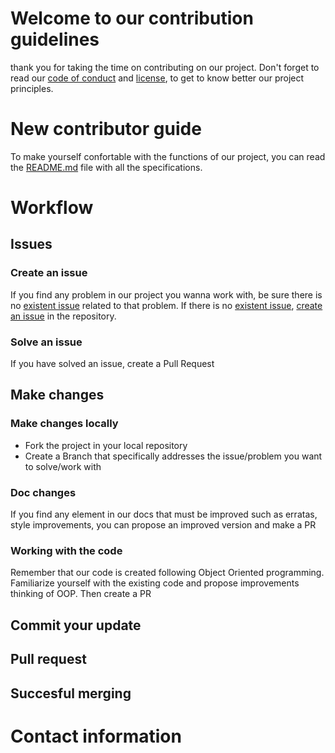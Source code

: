 # Welcome to our contribution guidelines 

thank you for taking the time on contributing on our project. Don't forget to read our [code of conduct](conduct.md) and [license](LICENSE.md), to get to know better our project principles. 

# New contributor guide

To make yourself confortable with the functions of our project, you can read the [README.md](README.md) file with all the specifications.


# Workflow

## Issues

### Create an issue

If you find any problem in our project you wanna work with, be sure there is no [existent issue](https://gitup.uni-potsdam.de/kar/global_inflation_analyser/-/issues?sort=created_date&state=opened) related to that problem. If there is no [existent issue](https://gitup.uni-potsdam.de/kar/global_inflation_analyser/-/issues?sort=created_date&state=opened), [create an issue](https://gitup.uni-potsdam.de/kar/global_inflation_analyser/-/issues/new) in the repository. 

### Solve an issue

If you have solved an issue, create a Pull Request

## Make changes

### Make changes locally

- Fork the project in your local repository
- Create a Branch that specifically addresses the issue/problem you want to solve/work with


### Doc changes

If you find any element in our docs that must be improved such as erratas, style improvements, you can propose an improved version and make a PR

### Working with the code

Remember that our code is created following Object Oriented programming. Familiarize yourself with the existing code and propose improvements thinking of OOP. Then create a PR

## Commit your update



## Pull request



## Succesful merging

# Contact information